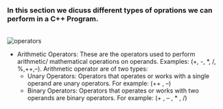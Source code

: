 ### In this section we dicuss different types of oprations we can perform in a C++ Program.
</br>
<img align="centre"  alt="operators" src="https://www.geeksforgeeks.org/wp-content/uploads/Operators-In-C.png" />

* Arithmetic Operators: These are the operators used to perform arithmetic/ mathematical operations on operands. Examples: (+, -, *, /, %,++,–). 
    Arithmetic operator are of two types:
    - Unary Operators: Operators that operates or works with a single operand are unary operators. For example: (++ , –)
    - Binary Operators: Operators that operates or works with two operands are binary operators. For example: (+ , – , * , /)